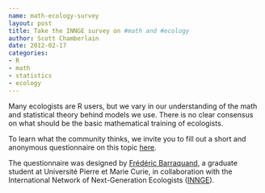 ```yaml
--- 
name: math-ecology-survey
layout: post
title: Take the INNGE survey on #math and #ecology
author: Scott Chamberlain
date: 2012-02-17
categories: 
- R
- math
- statistics
- ecology
---
```


Many ecologists are R users, but we vary in our understanding of the math and statistical theory behind models we use. There is no clear consensus on what should be the basic mathematical training of ecologists.   

To learn what the community thinks, we invite you to fill out a short and anonymous questionnaire on this topic [here][].  

The questionnaire was designed by [Frédéric Barraquand][fred], a graduate student at Université Pierre et Marie Curie, in collaboration with the International Network of Next-Generation Ecologists ([INNGE][]).  

[here]: https://sites.google.com/site/mathematicsandecologysurvey/
[fred]: http://www.cebc.cnrs.fr/Fidentite/barraquand/barraquand.htm
[INNGE]: http://www.innge.net